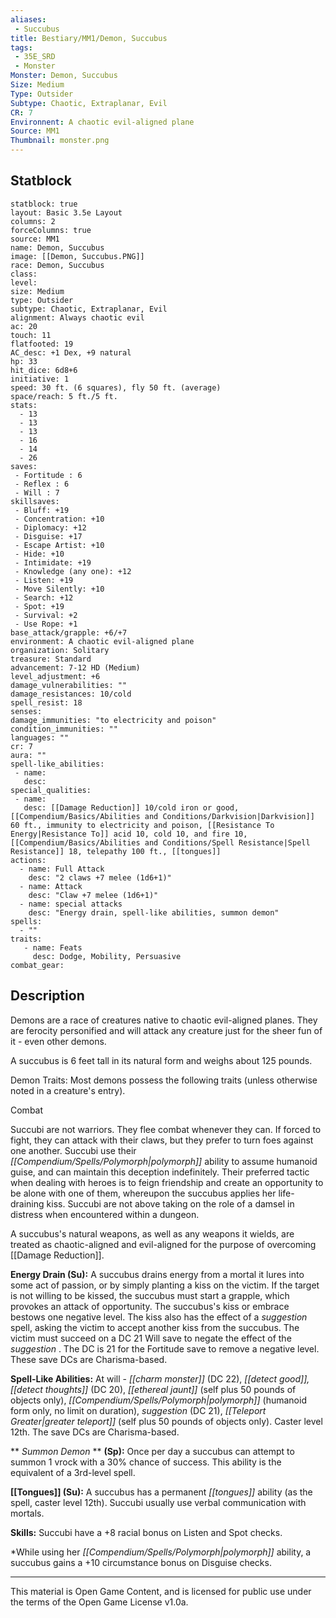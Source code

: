 ```yaml
---
aliases:
 - Succubus
title: Bestiary/MM1/Demon, Succubus
tags: 
 - 35E_SRD
 - Monster
Monster: Demon, Succubus
Size: Medium
Type: Outsider
Subtype: Chaotic, Extraplanar, Evil
CR: 7
Environnent: A chaotic evil-aligned plane
Source: MM1
Thumbnail: monster.png
---
```


## Statblock

```statblock
statblock: true
layout: Basic 3.5e Layout
columns: 2
forceColumns: true
source: MM1 
name: Demon, Succubus
image: [[Demon, Succubus.PNG]]
race: Demon, Succubus
class: 
level: 
size: Medium
type: Outsider
subtype: Chaotic, Extraplanar, Evil
alignment: Always chaotic evil
ac: 20
touch: 11
flatfooted: 19
AC_desc: +1 Dex, +9 natural
hp: 33
hit_dice: 6d8+6
initiative: 1
speed: 30 ft. (6 squares), fly 50 ft. (average)
space/reach: 5 ft./5 ft.
stats:
  - 13
  - 13
  - 13
  - 16
  - 14
  - 26
saves:
 - Fortitude : 6
 - Reflex : 6
 - Will : 7
skillsaves:
 - Bluff: +19
 - Concentration: +10
 - Diplomacy: +12
 - Disguise: +17
 - Escape Artist: +10
 - Hide: +10
 - Intimidate: +19
 - Knowledge (any one): +12
 - Listen: +19
 - Move Silently: +10
 - Search: +12
 - Spot: +19
 - Survival: +2
 - Use Rope: +1
base_attack/grapple: +6/+7
environment: A chaotic evil-aligned plane
organization: Solitary
treasure: Standard
advancement: 7-12 HD (Medium)
level_adjustment: +6
damage_vulnerabilities: ""
damage_resistances: 10/cold
spell_resist: 18
senses: 
damage_immunities: "to electricity and poison"
condition_immunities: ""
languages: ""
cr: 7
aura: ""
spell-like_abilities:
 - name: 
   desc: 
special_qualities:
 - name:
   desc: [[Damage Reduction]] 10/cold iron or good, [[Compendium/Basics/Abilities and Conditions/Darkvision|Darkvision]] 60 ft., immunity to electricity and poison, [[Resistance To Energy|Resistance To]] acid 10, cold 10, and fire 10, [[Compendium/Basics/Abilities and Conditions/Spell Resistance|Spell Resistance]] 18, telepathy 100 ft., [[tongues]]
actions:
  - name: Full Attack
    desc: "2 claws +7 melee (1d6+1)"
  - name: Attack
    desc: "Claw +7 melee (1d6+1)"
  - name: special attacks
    desc: "Energy drain, spell-like abilities, summon demon"
spells:
  - ""
traits:
   - name: Feats
     desc: Dodge, Mobility, Persuasive
combat_gear:  
```

## Description



Demons are a race of creatures native to chaotic evil-aligned planes. They are ferocity personified and will attack any creature just for the sheer fun of it - even other demons.

A succubus is 6 feet tall in its natural form and weighs about 125 pounds.

Demon Traits: Most demons possess the following traits (unless otherwise noted in a creature's entry).

Combat

Succubi are not warriors. They flee combat whenever they can. If forced to fight, they can attack with their claws, but they prefer to turn foes against one another. Succubi use their *[[Compendium/Spells/Polymorph|polymorph]]* ability to assume humanoid guise, and can maintain this deception indefinitely. Their preferred tactic when dealing with heroes is to feign friendship and create an opportunity to be alone with one of them, whereupon the succubus applies her life-draining kiss. Succubi are not above taking on the role of a damsel in distress when encountered within a dungeon.

A succubus's natural weapons, as well as any weapons it wields, are treated as chaotic-aligned and evil-aligned for the purpose of overcoming [[Damage Reduction]].


**Energy Drain (Su):** A succubus drains energy from a mortal it lures into some act of passion, or by simply planting a kiss on the victim. If the target is not willing to be kissed, the succubus must start a grapple, which provokes an attack of opportunity. The succubus's kiss or embrace bestows one negative level. The kiss also has the effect of a *suggestion* spell, asking the victim to accept another kiss from the succubus. The victim must succeed on a DC 21 Will save to negate the effect of the *suggestion* . The DC is 21 for the Fortitude save to remove a negative level. These save DCs are Charisma-based.


**Spell-Like Abilities:** At will - *[[charm monster]]* (DC 22), *[[detect good]], [[detect thoughts]]* (DC 20), *[[ethereal jaunt]]* (self plus 50 pounds of objects only), *[[Compendium/Spells/Polymorph|polymorph]]* (humanoid form only, no limit on duration), *suggestion* (DC 21), *[[Teleport Greater|greater teleport]]* (self plus 50 pounds of objects only). Caster level 12th. The save DCs are Charisma-based.


**
*Summon Demon* 
**
**(Sp):** Once per day a succubus can attempt to summon 1 vrock with a 30% chance of success. This ability is the equivalent of a 3rd-level spell.


**[[Tongues]] (Su):** A succubus has a permanent *[[tongues]]* ability (as the spell, caster level 12th). Succubi usually use verbal communication with mortals.


**Skills:** Succubi have a +8 racial bonus on Listen and Spot checks.

*While using her *[[Compendium/Spells/Polymorph|polymorph]]* ability, a succubus gains a +10 circumstance bonus on Disguise checks.

---

This material is Open Game Content, and is licensed for public use under the terms of the Open Game License v1.0a.
